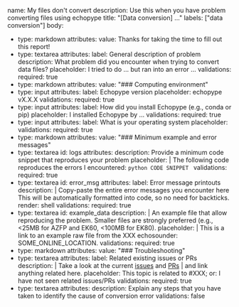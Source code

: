 name: My files don't convert
description: Use this when you have problem converting files using echopype
title: "[Data conversion] ..."
labels: ["data conversion"]
body:
  - type: markdown
    attributes:
      value: Thanks for taking the time to fill out this report!
  - type: textarea
    attributes:
      label: General description of problem
      description: What problem did you encounter when trying to convert data files?
      placeholder: I tried to do ... but ran into an error ...
    validations:
      required: true
  - type: markdown
    attributes:
      value: "### Computing environment"
  - type: input
    attributes:
      label: Echopype version
      placeholder: echopype vX.X.X
    validations:
      required: true
  - type: input
    attributes:
      label: How did you install Echopype (e.g., conda or pip)
      placeholder: I installed Echopype by ...
    validations:
      required: true
  - type: input
    attributes:
      label: What is your operating system
      placeholder:
    validations:
      required: true
  - type: markdown
    attributes:
      value: "### Minimum example and error messages"
  - type: textarea
    id: logs
    attributes:
      description: Provide a minimum code snippet that reproduces your problem
      placeholder: |
        The following code reproduces the errors I encountered:
        ```python
        CODE SNIPPET
        ```
    validations:
      required: true
  - type: textarea
    id: error_msg
    attributes:
      label: Error message printouts
      description: |
        Copy-paste the entire error messages you encounter here
        This will be automatically formatted into code, so no need for backticks.
      render: shell
    validations:
      required: true
  - type: textarea
    id: example_data
    description: |
      An example file that allow reproducing the problem.
      Smaller files are strongly preferred (e.g., <25MB for AZFP and EK60, <100MB for EK80).
    placeholder: |
      This is a link to an example raw file from the XXX echosounder: SOME_ONLINE_LOCATION.
    validations:
      required: true
  - type: markdown
    attributes:
      value: "### Troubleshooting"
  - type: textarea
    attributes:
      label: Related existing issues or PRs
      description: |
        Take a look at the current [issues](https://github.com/OSOceanAcoustics/echopype/issues) and [PRs](https://github.com/OSOceanAcoustics/echopype/pulls) |
        and link anything related here.
      placeholder: This topic is related to #XXX; or: I have not seen related issues/PRs
    validations:
      required: true
  - type: textarea
    attributes:
      description: Explain any steps that you have taken to identify the cause of conversion error
    validations:
      false
